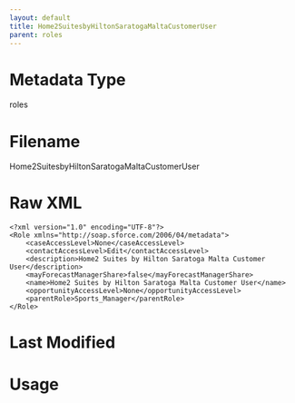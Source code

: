 ```yaml
---
layout: default
title: Home2SuitesbyHiltonSaratogaMaltaCustomerUser
parent: roles
---
```

# Metadata Type
roles


# Filename 
Home2SuitesbyHiltonSaratogaMaltaCustomerUser


# Raw XML
```
<?xml version="1.0" encoding="UTF-8"?>
<Role xmlns="http://soap.sforce.com/2006/04/metadata">
    <caseAccessLevel>None</caseAccessLevel>
    <contactAccessLevel>Edit</contactAccessLevel>
    <description>Home2 Suites by Hilton Saratoga Malta Customer User</description>
    <mayForecastManagerShare>false</mayForecastManagerShare>
    <name>Home2 Suites by Hilton Saratoga Malta Customer User</name>
    <opportunityAccessLevel>None</opportunityAccessLevel>
    <parentRole>Sports_Manager</parentRole>
</Role>
```


# Last Modified


# Usage
